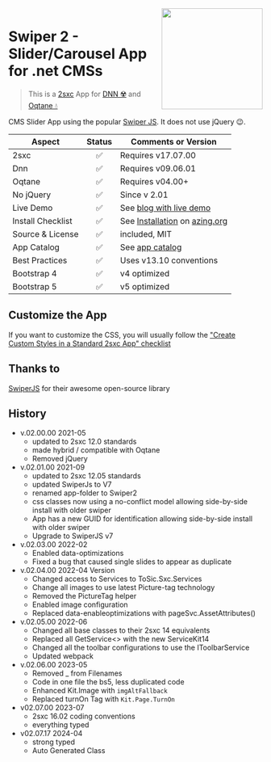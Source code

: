 <image src="app-icon.png" align="right" width="200px">

# Swiper 2 - Slider/Carousel App for .net CMSs

> This is a [2sxc](https://2sxc.org) App for [DNN ☢️](https://www.dnnsoftware.com/) and [Oqtane 💧](https://www.oqtane.org/)

CMS Slider App using the popular [Swiper JS](https://swiperjs.com/). It does not use jQuery 😉.


| Aspect              | Status | Comments or Version
| ------------------- | :----: | -------------------
| 2sxc                | ✅    | Requires v17.07.00
| Dnn                 | ✅    | Requires v09.06.01
| Oqtane              | ✅    | Requires v04.00+
| No jQuery           | ✅    | Since v 2.01
| Live Demo           | ✅    | See [blog with live demo](https://2sxc.org/en/blog/post/awesome-swiper-js-slider)
| Install Checklist   | ✅    | See [Installation](https://azing.org/2sxc/r/9yfw-D1D) on [azing.org](https://azing.org/2sxc)
| Source & License    | ✅    | included, MIT
| App Catalog         | ✅    | See [app catalog](https://2sxc.org/en/apps/app/swiper-image-slider-pro-v2-with-parallax-3d-cubes-coverflow-and-more-hybrid-for-dnn-and-oqtane)
| Best Practices      | ✅    | Uses v13.10 conventions
| Bootstrap 4         | ✅    | v4 optimized
| Bootstrap 5         | ✅    | v5 optimized

## Customize the App

If you want to customize the CSS, you will usually follow the ["Create Custom Styles in a Standard 2sxc App" checklist](https://azing.org/2sxc/r/gg_aB9FD)


## Thanks to

[SwiperJS](https://swiperjs.com/) for their awesome open-source library

## History

* v.02.00.00 2021-05
  * updated to 2sxc 12.0 standards
  * made hybrid / compatible with Oqtane
  * Removed jQuery
* v.02.01.00 2021-09
  * updated to 2sxc 12.05 standards
  * updated SwiperJs to V7
  * renamed app-folder to Swiper2
  * css classes now using a no-conflict model allowing side-by-side install with older swiper
  * App has a new GUID for identification allowing side-by-side install with older swiper
  * Upgrade to SwiperJS v7
* v.02.03.00 2022-02
  * Enabled data-optimizations
  * Fixed a bug that caused single slides to appear as duplicate
* v.02.04.00 2022-04 Version
  * Changed access to Services to ToSic.Sxc.Services
  * Change all images to use latest Picture-tag technology
  * Removed the PictureTag helper
  * Enabled image configuration
  * Replaced data-enableoptimizations with pageSvc.AssetAttributes()
* v.02.05.00 2022-06
  * Changed all base classes to their 2sxc 14 equivalents
  * Replaced all GetService<> with the new ServiceKit14
  * Changed all the toolbar configurations to use the IToolbarService
  * Updated webpack
* v.02.06.00 2023-05
  * Removed _ from Filenames
  * Code in one file the bs5, less duplicated code
  * Enhanced Kit.Image with `imgAltFallback`
  * Replaced turnOn Tag with `Kit.Page.TurnOn`
* v02.07.00 2023-07
  * 2sxc 16.02 coding conventions
  * everything typed
* v02.07.17 2024-04
  * strong typed
  * Auto Generated Class